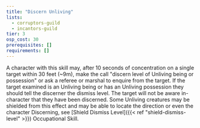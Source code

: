 ```yaml
---
title: "Discern Unliving"
lists:
  - corruptors-guild
  - incantors-guild
tier: 3
osp_cost: 30
prerequisites: []
requirements: []
---
```


A character with this skill may, after 10 seconds of concentration on a single target within 30 feet (~9m), make the call "discern level of Unliving being or possession" or ask a referee or marshal to enquire from the target. If the target examined is an Unliving being or has an Unliving possession they should tell the discerner the dismiss level. The target will not be aware in-character that they have been discerned. Some Unliving creatures may be shielded from this effect and may be able to locate the direction or even the character Discerning, see [Shield Dismiss Level]({{< ref "shield-dismiss-level" >}}) Occupational Skill.

